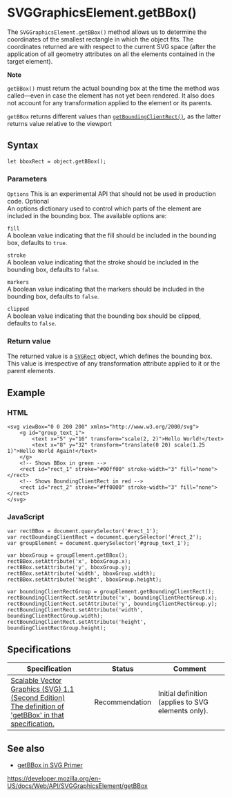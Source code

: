 SVGGraphicsElement.getBBox()
============================

The `SVGGraphicsElement.getBBox()` method allows us to determine the coordinates of the smallest rectangle in which the object fits. The coordinates returned are with respect to the current SVG space (after the application of all geometry attributes on all the elements contained in the target element).

**Note**

`getBBox()` must return the actual bounding box at the time the method was called—even in case the element has not yet been rendered. It also does not account for any transformation applied to the element or its parents.

`getBBox` returns different values than [`getBoundingClientRect()`](../element/getboundingclientrect), as the latter returns value relative to the viewport

Syntax
------

    let bboxRect = object.getBBox();

### Parameters

 `Options` <span class="icon experimental" viewbox="0 0 100 100" xmlns="http://www.w3.org/2000/svg" role="img"> This is an experimental API that should not be used in production code. </span> <span class="badge inline optional">Optional</span>   
An options dictionary used to control which parts of the element are included in the bounding box. The available options are:

`fill`  
A boolean value indicating that the fill should be included in the bounding box, defaults to `true`.

`stroke`  
A boolean value indicating that the stroke should be included in the bounding box, defaults to `false`.

`markers`  
A boolean value indicating that the markers should be included in the bounding box, defaults to `false`.

`clipped`  
A boolean value indicating that the bounding box should be clipped, defaults to `false`.

### Return value

The returned value is a [`SVGRect`](../svgrect) object, which defines the bounding box. This value is irrespective of any transformation attribute applied to it or the parent elements.

Example
-------

### HTML

    <svg viewBox="0 0 200 200" xmlns="http://www.w3.org/2000/svg">
        <g id="group_text_1">
            <text x="5" y="16" transform="scale(2, 2)">Hello World!</text>
            <text x="8" y="32" transform="translate(0 20) scale(1.25 1)">Hello World Again!</text>
        </g>
        <!-- Shows BBox in green -->
        <rect id="rect_1" stroke="#00ff00" stroke-width="3" fill="none"> </rect>
        <!-- Shows BoundingClientRect in red -->
        <rect id="rect_2" stroke="#ff0000" stroke-width="3" fill="none"></rect>
    </svg>

### JavaScript

    var rectBBox = document.querySelector('#rect_1');
    var rectBoundingClientRect = document.querySelector('#rect_2');
    var groupElement = document.querySelector('#group_text_1');

    var bboxGroup = groupElement.getBBox();
    rectBBox.setAttribute('x', bboxGroup.x);
    rectBBox.setAttribute('y', bboxGroup.y);
    rectBBox.setAttribute('width', bboxGroup.width);
    rectBBox.setAttribute('height', bboxGroup.height);

    var boundingClientRectGroup = groupElement.getBoundingClientRect();
    rectBoundingClientRect.setAttribute('x', boundingClientRectGroup.x);
    rectBoundingClientRect.setAttribute('y', boundingClientRectGroup.y);
    rectBoundingClientRect.setAttribute('width', boundingClientRectGroup.width);
    rectBoundingClientRect.setAttribute('height', boundingClientRectGroup.height);

Specifications
--------------

<table><thead><tr class="header"><th>Specification</th><th>Status</th><th>Comment</th></tr></thead><tbody><tr class="odd"><td><a href="https://www.w3.org/TR/SVG11/types.html#__svg__SVGLocatable__getBBox">Scalable Vector Graphics (SVG) 1.1 (Second Edition)<br />
<span class="small">The definition of 'getBBox' in that specification.</span></a></td><td><span class="spec-rec">Recommendation</span></td><td>Initial definition (applies to SVG elements only).</td></tr></tbody></table>

See also
--------

-   [getBBox in SVG Primer](https://www.w3.org/Graphics/SVG/IG/resources/svgprimer.html#getBBox)

<a href="https://developer.mozilla.org/en-US/docs/Web/API/SVGGraphicsElement/getBBox" class="_attribution-link">https://developer.mozilla.org/en-US/docs/Web/API/SVGGraphicsElement/getBBox</a>
